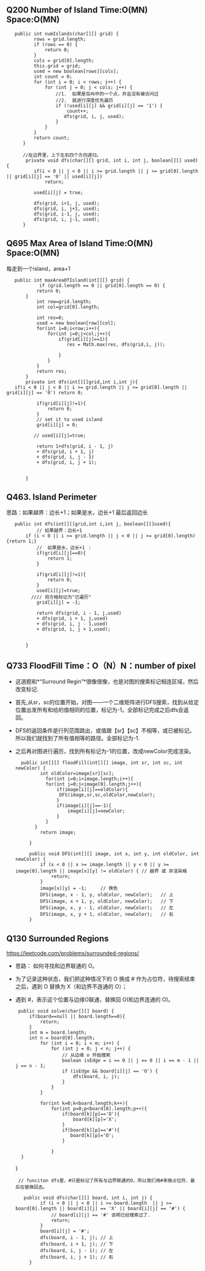 ## Q200 Number of Island Time:O(MN) Space:O(MN)

       public int numIslands(char[][] grid) {
              rows = grid.length;
              if (rows == 0) {
                  return 0;
              }
              cols = grid[0].length;
              this.grid = grid;
              used = new boolean[rows][cols];
              int count = 0;
              for (int i = 0; i < rows; i++) {
                  for (int j = 0; j < cols; j++) {
                      //1.  如果是岛屿中的一个点，并且没有被访问过
                      //2.  就进行深度优先遍历
                      if (!used[i][j] && grid[i][j] == '1') {
                          count++;
                         dfs(grid, i, j, used);
                      }
                  }
              }
              return count;
          }

          //在边界里，上下左右四个方向递归。 
           private void dfs(char[][] grid, int i, int j, boolean[][] used) {
              if(i < 0 || j < 0 || i >= grid.length || j >= grid[0].length || grid[i][j] == '0' || used[i][j])
                  return;

              used[i][j] = true;

              dfs(grid, i+1, j, used);
              dfs(grid, i, j+1, used);
              dfs(grid, i-1, j, used);
              dfs(grid, i, j-1, used);
          }

    
## Q695 Max Area of Island Time:O(MN) Space:O(MN)
每走到一个island，area+1

       public int maxAreaOfIsland(int[][] grid) {
                if (grid.length == 0 || grid[0].length == 0) {
               return 0;
           }
               int row=grid.length;
               int col=grid[0].length;

               int res=0;
               used = new boolean[row][col];
               for(int i=0;i<row;i++){
                   for(int j=0;j<col;j++){
                       if(grid[i][j]==1){
                          res = Math.max(res, dfs(grid,i, j));

                       }
                   }
               }
               return res;
           }
           private int dfs(int[][]grid,int i,int j){
       if(i < 0 || j < 0 || i >= grid.length || j >= grid[0].length || grid[i][j] == '0') return 0;

               if(grid[i][j]!=1){
                   return 0;
               }
               // set it to used island
               grid[i][j] = 0;

              // used[i][j]=true;

               return 1+dfs(grid, i - 1, j)
               + dfs(grid, i + 1, j)
               + dfs(grid, i, j - 1)
               + dfs(grid, i, j + 1);


           }


## Q463. Island Perimeter
思路：如果越界：边长+1；如果是水，边长+1 最后返回边长

       public int dfs(int[][]grid,int i,int j, boolean[][]used){
               // 如果越界：边长+1
           if (i < 0 || i >= grid.length || j < 0 || j >= grid[0].length) {return 1;}
               //  如果是水，边长+1 ：
               if(grid[i][j]==0){
                   return 1;
               } 

               if(grid[i][j]!=1){
                   return 0;
               }
               used[i][j]=true;
             //// 将方格标记为"已遍历"
               grid[i][j] = -1;

               return dfs(grid, i - 1, j,used)
               + dfs(grid, i + 1, j,used)
               + dfs(grid, i, j - 1,used)
               + dfs(grid, i, j + 1,used);


           }


## Q733 FloodFill Time：O（N）N：number of pixel

* 这道题和*“Surround Regin”*很像很像，也是对图的搜索标记相连区域，然后改变标记. 
* 首先,从sr，sc的位置开始，对图——一个二维矩阵进行DFS搜索，找到从给定位置出发所有和给的值相同的位置，标记为-1。全部标记完成之后dfs会返回。
* DFS的返回条件是行列范围跳出，或值跟【sr】【sc】不相等，或已被标记。 所以我们就找到了所有值相等的路径。全部标记为-1.
* 之后再对图进行遍历，找到所有标记为-1的位置，改成newColor完成渲染。 

        public int[][] floodFill(int[][] image, int sr, int sc, int newColor) {
               int oldColor=image[sr][sc];
                 for(int i=0;i<image.length;i++){
                 for(int j=0;j<image[0].length;j++){
                     if(image[i][j]==oldColor){
                      DFS(image,sr,sc,oldColor,newColor);
                     }
                     if(image[i][j]==-1){
                         image[i][j]=newColor;
                     }
                 }
             }
               return image;

           }

           public void DFS(int[][] image, int x, int y, int oldColor, int newColor) {
               if (x < 0 || x >= image.length || y < 0 || y >= image[0].length || image[x][y] != oldColor) { // 越界 或 非渲染格
                   return;
               }
               image[x][y] = -1;     // 换色
               DFS(image, x - 1, y, oldColor, newColor);   // 上
               DFS(image, x + 1, y, oldColor, newColor);   // 下
               DFS(image, x, y - 1, oldColor, newColor);   // 左
               DFS(image, x, y + 1, oldColor, newColor);   // 右
           }


## Q130 Surrounded Regions
https://leetcode.com/problems/surrounded-regions/

* 思路： 如何寻找和边界联通的 O。 
* 为了记录这种状态，我们把这种情况下的 O 换成 # 作为占位符，待搜索结束之后，遇到 O 替换为 X（和边界不连通的 O）；
* 遇到 #，表示这个位置与边缘O联通，替换回 O(和边界连通的 O)。


       public void solve(char[][] board) {
           if(board==null || board.length==0){
               return;
           }  
           int m = board.length;
           int n = board[0].length;
               for (int i = 0; i < m; i++) {
                   for (int j = 0; j < n; j++) {
                       // 从边缘 o 开始搜索
                       boolean isEdge = i == 0 || j == 0 || i == m - 1 || j == n - 1;
                       if (isEdge && board[i][j] == 'O') {
                           dfs(board, i, j);
                       }
                   }
               }

               for(int k=0;k<board.length;k++){
                   for(int p=0;p<board[0].length;p++){
                       if(board[k][p]=='O'){
                           board[k][p]='X';
                       }
                       if(board[k][p]=='#'){
                          board[k][p]='O';
                       }

                   }
        }
        
    }

       // funciton dfs里，#只是标记了所有与边界联通的O，所以我们用#来做占位符，最后在替换回去。

         public void dfs(char[][] board, int i, int j) {
               if (i < 0 || j < 0 || i >= board.length  || j >= board[0].length || board[i][j] == 'X' || board[i][j] == '#') {
                   // board[i][j] == '#' 说明已经搜索过了. 
                   return;
               }
               board[i][j] = '#';
               dfs(board, i - 1, j); // 上
               dfs(board, i + 1, j); // 下
               dfs(board, i, j - 1); // 左
               dfs(board, i, j + 1); // 右
           }


